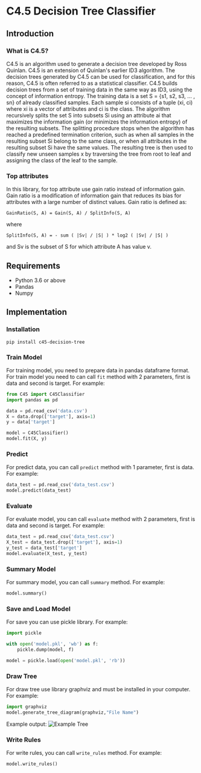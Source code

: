 # C4.5 Decision Tree Classifier
## Introduction
### What is C4.5?
C4.5 is an algorithm used to generate a decision tree developed by Ross Quinlan. C4.5 is an extension of Quinlan's earlier ID3 algorithm. The decision trees generated by C4.5 can be used for classification, and for this reason, C4.5 is often referred to as a statistical classifier. C4.5 builds decision trees from a set of training data in the same way as ID3, using the concept of information entropy. The training data is a set S = {s1, s2, s3, ... , sn} of already classified samples. Each sample si consists of a tuple (xi, ci) where xi is a vector of attributes and ci is the class. The algorithm recursively splits the set S into subsets Si using an attribute ai that maximizes the information gain (or minimizes the information entropy) of the resulting subsets. The splitting procedure stops when the algorithm has reached a predefined termination criterion, such as when all samples in the resulting subset Si belong to the same class, or when all attributes in the resulting subset Si have the same values. The resulting tree is then used to classify new unseen samples x by traversing the tree from root to leaf and assigning the class of the leaf to the sample.

### Top attributes
In this library, for top attribute use gain ratio instead of information gain. Gain ratio is a modification of information gain that reduces its bias for attributes with a large number of distinct values. Gain ratio is defined as:
```
GainRatio(S, A) = Gain(S, A) / SplitInfo(S, A)
```
where
```
SplitInfo(S, A) = - sum ( |Sv| / |S| ) * log2 ( |Sv| / |S| )
```
and Sv is the subset of S for which attribute A has value v.

## Requirements
- Python 3.6 or above
- Pandas
- Numpy

## Implementation

### Installation
```
pip install c45-decision-tree
```

### Train Model
For training model, you need to prepare data in pandas dataframe format. For train model you need to can call `fit` method with 2 parameters, first is data and second is target. For example:
```python
from C45 import C45Classifier
import pandas as pd

data = pd.read_csv('data.csv')
X = data.drop(['target'], axis=1)
y = data['target']

model = C45Classifier()
model.fit(X, y)
```

### Predict
For predict data, you can call `predict` method with 1 parameter, first is data. For example:
```python
data_test = pd.read_csv('data_test.csv')
model.predict(data_test)
```

### Evaluate
For evaluate model, you can call `evaluate` method with 2 parameters, first is data and second is target. For example:
```python
data_test = pd.read_csv('data_test.csv')
X_test = data_test.drop(['target'], axis=1)
y_test = data_test['target']
model.evaluate(X_test, y_test)
```

### Summary Model
For summary model, you can call `summary` method. For example:
```python
model.summary()
```

### Save and Load Model
For save you can use pickle library. For example:
```python
import pickle

with open('model.pkl', 'wb') as f:
    pickle.dump(model, f)

model = pickle.load(open('model.pkl', 'rb'))
```

### Draw Tree
For draw tree use library graphviz and must be installed in your computer. For example:
```python
import graphviz
model.generate_tree_diagram(graphviz,"File Name")
```
Example output:
![Example Tree](images/tree.png)

### Write Rules
For write rules, you can call `write_rules` method. For example:
```python
model.write_rules()
```


